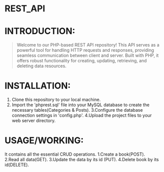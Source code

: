 # REST_API
# INTRODUCTION:
>Welcome to our PHP-based REST API repository! This API serves as a powerful tool for handling HTTP requests and responses, providing seamless communication between client and server. Built with PHP, it offers robust functionality for creating, updating, retrieving, and deleting data resources.
# INSTALLATION:
1. Clone this repository to your local machine.
2. Import the 'phprest.sql' file into your MySQL database to create the necessary tables(Categories & Posts).
3.Configure the database connection settings in 'config.php'.
4.Upload the project files to your web server directory.
# USAGE/WORKING:
It contains all the essential CRUD operations.
1.Create a book(POST).
2.Read all data(GET).
3.Update the data by its id (PUT).
4.Delete book by its id(DELETE).
